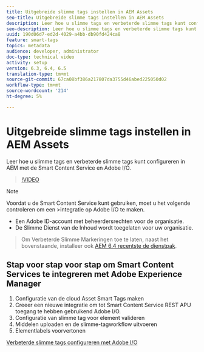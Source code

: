 ```yaml
---
title: Uitgebreide slimme tags instellen in AEM Assets
seo-title: Uitgebreide slimme tags instellen in AEM Assets
description: Leer hoe u slimme tags en verbeterde slimme tags kunt configureren in AEM met de Smart Content Service en Adobe I/O.
seo-description: Leer hoe u slimme tags en verbeterde slimme tags kunt configureren in AEM met de Smart Content Service en Adobe I/O.
uuid: 190d06d7-ed2d-4029-a4bb-db90fd424ca8
feature: smart-tags
topics: metadata
audience: developer, administrator
doc-type: technical video
activity: setup
version: 6.3, 6.4, 6.5
translation-type: tm+mt
source-git-commit: 67ca08bf386a217807da3755d46abed225050d02
workflow-type: tm+mt
source-wordcount: '214'
ht-degree: 5%

---
```



# Uitgebreide slimme tags instellen in AEM Assets

Leer hoe u slimme tags en verbeterde slimme tags kunt configureren in AEM met de Smart Content Service en Adobe I/O.

>[!VIDEO](https://video.tv.adobe.com/v/23405/?quality=9&learn=on)

>[!NOTE]
>
>Voordat u de Smart Content Service kunt gebruiken, moet u het volgende controleren om een >integratie op Adobe I/O te maken.

* Een Adobe ID-account met beheerdersrechten voor de organisatie.
* De Slimme Dienst van de Inhoud wordt toegelaten voor uw organisatie.

>Om Verbeterde Slimme Markeringen toe te laten, naast het bovenstaande, installeer ook [AEM 6.4 recentste de dienstpak](https://helpx.adobe.com/experience-manager/aem-releases-updates.html#main-pars_step_with_card_1987226281).

## Stap voor stap voor stap om Smart Content Services te integreren met Adobe Experience Manager

1. Configuratie van de cloud Asset Smart Tags maken
2. Creeer een nieuwe integratie om tot Smart Content Service REST APU toegang te hebben gebruikend Adobe I/O.
3. Configuratie van slimme tag voor element valideren
4. Middelen uploaden en de slimme-tagworkflow uitvoeren
5. Elementlabels voorvertonen

[Verbeterde slimme tags configureren met Adobe I/O](https://helpx.adobe.com/nz/experience-manager/6-4/assets/using/configure-custom-smart-tags.html)
